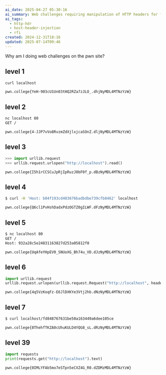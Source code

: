 ```yaml
---
ai_date: 2025-04-27 05:30:16
ai_summary: Web challenges requiring manipulation of HTTP headers for flag retrieval
ai_tags:
  - http-hdr
  - host-header-injection
  - rfi
created: 2024-12-31T18:16
updated: 2025-07-14T09:46
---
```


Why am I doing web challenges on the pwn site?

## level 1

```bash
curl localhost
```

```flag
pwn.college{YeH-903cU1Un03tHQ2RZa7zJLO_.dhjNyMDL4MTNzYzW}
```

## level 2

```bash
nc localhost 80
GET /
```

```flag
pwn.college{4-JJP7vVo8RvzmZdXjlxjcaSOnZ.dljNyMDL4MTNzYzW}
```

## level 3

```python
>>> import urllib.request
>>> urllib.request.urlopen("http://localhost").read()
```

```flag
pwn.college{I5h1rCCSCuJpRjIpRuzJ0bF0f_p.dBzNyMDL4MTNzYzW}
```

## level 4

```bash
$ curl -H 'Host: b04f193cd403676badbdbe739cfb8462' localhost
```

```flag
pwn.college{Q6cl1PvHshDadxPdzOGTZ0gILWF.dFzNyMDL4MTNzYzW}
```

## level 5

```bash
$ nc localhost 80
GET /
Host: 932a28c5e24831163827d253a05812f0
```

```flag
pwn.college{UqAfeYHpEV0_SNUoXG_Bh74u_VD.dJzNyMDL4MTNzYzW}
```

## level 6

```python
import urllib.request
urllib.request.urlopen(urllib.request.Request("http://localhost", headers={"Host": "c92060ff1ec1da2dcd2682e93de20151"})).read()
```

```flag
pwn.college{4q5VzKoqFz-E6JlDXKYe3Vtj2hb.dNzNyMDL4MTNzYzW}
```

## level 7

```bash
$ curl localhost/fd848767631be50a163449a6dee105ce
```

```flag
pwn.college{8ThehfTKZA0cUhuKULD4YQG8_sL.dRzNyMDL4MTNzYzW}
```

## level 39

```python
import requests
print(requests.get("http://localhost").text)
```

```flag
pwn.college{0IMLYFAb5mo7eSTpn5eCXZ4G_R0.dZDMzMDL4MTNzYzW}
```